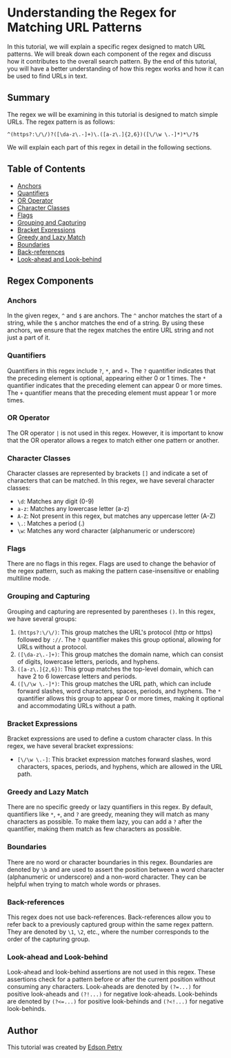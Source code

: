 # Understanding the Regex for Matching URL Patterns

In this tutorial, we will explain a specific regex designed to match URL patterns. We will break down each component of the regex and discuss how it contributes to the overall search pattern. By the end of this tutorial, you will have a better understanding of how this regex works and how it can be used to find URLs in text.

## Summary

The regex we will be examining in this tutorial is designed to match simple URLs. The regex pattern is as follows:

```
^(https?:\/\/)?([\da-z\.-]+)\.([a-z\.]{2,6})([\/\w \.-]*)*\/?$
```

We will explain each part of this regex in detail in the following sections.

## Table of Contents

- [Anchors](#anchors)
- [Quantifiers](#quantifiers)
- [OR Operator](#or-operator)
- [Character Classes](#character-classes)
- [Flags](#flags)
- [Grouping and Capturing](#grouping-and-capturing)
- [Bracket Expressions](#bracket-expressions)
- [Greedy and Lazy Match](#greedy-and-lazy-match)
- [Boundaries](#boundaries)
- [Back-references](#back-references)
- [Look-ahead and Look-behind](#look-ahead-and-look-behind)

## Regex Components

### Anchors

In the given regex, `^` and `$` are anchors. The `^` anchor matches the start of a string, while the `$` anchor matches the end of a string. By using these anchors, we ensure that the regex matches the entire URL string and not just a part of it.

### Quantifiers

Quantifiers in this regex include `?`, `*`, and `+`. The `?` quantifier indicates that the preceding element is optional, appearing either 0 or 1 times. The `*` quantifier indicates that the preceding element can appear 0 or more times. The `+` quantifier means that the preceding element must appear 1 or more times.

### OR Operator

The OR operator `|` is not used in this regex. However, it is important to know that the OR operator allows a regex to match either one pattern or another.

### Character Classes

Character classes are represented by brackets `[]` and indicate a set of characters that can be matched. In this regex, we have several character classes:

- `\d`: Matches any digit (0-9)
- `a-z`: Matches any lowercase letter (a-z)
- `A-Z`: Not present in this regex, but matches any uppercase letter (A-Z)
- `\.`: Matches a period (.)
- `\w`: Matches any word character (alphanumeric or underscore)

### Flags

There are no flags in this regex. Flags are used to change the behavior of the regex pattern, such as making the pattern case-insensitive or enabling multiline mode.

### Grouping and Capturing

Grouping and capturing are represented by parentheses `()`. In this regex, we have several groups:

1. `(https?:\/\/)`: This group matches the URL's protocol (http or https) followed by `://`. The `?` quantifier makes this group optional, allowing for URLs without a protocol.
2. `([\da-z\.-]+)`: This group matches the domain name, which can consist of digits, lowercase letters, periods, and hyphens.
3. `([a-z\.]{2,6})`: This group matches the top-level domain, which can have 2 to 6 lowercase letters and periods.
4. `([\/\w \.-]*)`: This group matches the URL path, which can include forward slashes, word characters, spaces, periods, and hyphens. The `*` quantifier allows this group to appear 0 or more times, making it optional and accommodating URLs without a path.

### Bracket Expressions

Bracket expressions are used to define a custom character class. In this regex, we have several bracket expressions:

- `[\/\w \.-]`: This bracket expression matches forward slashes, word characters, spaces, periods, and hyphens, which are allowed in the URL path.

### Greedy and Lazy Match

There are no specific greedy or lazy quantifiers in this regex. By default, quantifiers like `*`, `+`, and `?` are greedy, meaning they will match as many characters as possible. To make them lazy, you can add a `?` after the quantifier, making them match as few characters as possible.

### Boundaries

There are no word or character boundaries in this regex. Boundaries are denoted by `\b` and are used to assert the position between a word character (alphanumeric or underscore) and a non-word character. They can be helpful when trying to match whole words or phrases.

### Back-references

This regex does not use back-references. Back-references allow you to refer back to a previously captured group within the same regex pattern. They are denoted by `\1`, `\2`, etc., where the number corresponds to the order of the capturing group.

### Look-ahead and Look-behind

Look-ahead and look-behind assertions are not used in this regex. These assertions check for a pattern before or after the current position without consuming any characters. Look-aheads are denoted by `(?=...)` for positive look-aheads and `(?!...)` for negative look-aheads. Look-behinds are denoted by `(?<=...)` for positive look-behinds and `(?<!...)` for negative look-behinds.

## Author

This tutorial was created by [Edson Petry](https://github.com/EdsonPetry)
